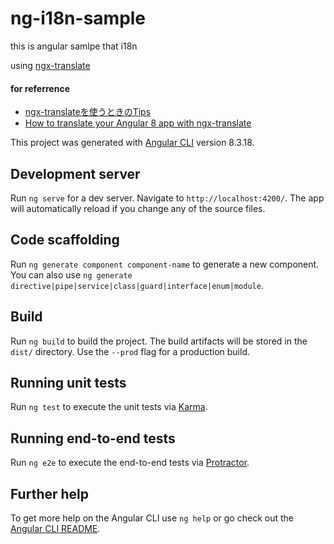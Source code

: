 # ng-i18n-sample
this is angular samlpe that i18n

using [ngx-translate](https://github.com/ngx-translate)
#### for referrence 
- [ngx-translateを使うときのTips](https://qiita.com/daikiojm/items/def764b12c8ff2ebbc92)
- [How to translate your Angular 8 app with ngx-translate](https://www.codeandweb.com/babeledit/tutorials/how-to-translate-your-angular8-app-with-ngx-translate)

This project was generated with [Angular CLI](https://github.com/angular/angular-cli) version 8.3.18.

## Development server

Run `ng serve` for a dev server. Navigate to `http://localhost:4200/`. The app will automatically reload if you change any of the source files.

## Code scaffolding

Run `ng generate component component-name` to generate a new component. You can also use `ng generate directive|pipe|service|class|guard|interface|enum|module`.

## Build

Run `ng build` to build the project. The build artifacts will be stored in the `dist/` directory. Use the `--prod` flag for a production build.

## Running unit tests

Run `ng test` to execute the unit tests via [Karma](https://karma-runner.github.io).

## Running end-to-end tests

Run `ng e2e` to execute the end-to-end tests via [Protractor](http://www.protractortest.org/).

## Further help

To get more help on the Angular CLI use `ng help` or go check out the [Angular CLI README](https://github.com/angular/angular-cli/blob/master/README.md).
